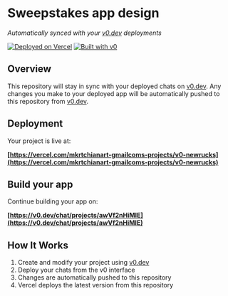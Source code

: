# Sweepstakes app design

*Automatically synced with your [v0.dev](https://v0.dev) deployments*

[![Deployed on Vercel](https://img.shields.io/badge/Deployed%20on-Vercel-black?style=for-the-badge&logo=vercel)](https://vercel.com/mkrtchianart-gmailcoms-projects/v0-newrucks)
[![Built with v0](https://img.shields.io/badge/Built%20with-v0.dev-black?style=for-the-badge)](https://v0.dev/chat/projects/awVf2nHiMIE)

## Overview

This repository will stay in sync with your deployed chats on [v0.dev](https://v0.dev).
Any changes you make to your deployed app will be automatically pushed to this repository from [v0.dev](https://v0.dev).

## Deployment

Your project is live at:

**[https://vercel.com/mkrtchianart-gmailcoms-projects/v0-newrucks](https://vercel.com/mkrtchianart-gmailcoms-projects/v0-newrucks)**

## Build your app

Continue building your app on:

**[https://v0.dev/chat/projects/awVf2nHiMIE](https://v0.dev/chat/projects/awVf2nHiMIE)**

## How It Works

1. Create and modify your project using [v0.dev](https://v0.dev)
2. Deploy your chats from the v0 interface
3. Changes are automatically pushed to this repository
4. Vercel deploys the latest version from this repository
